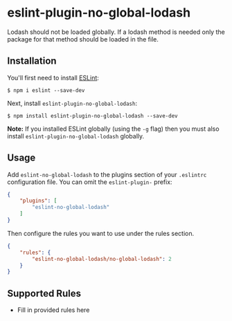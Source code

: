 # eslint-plugin-no-global-lodash

Lodash should not be loaded globally. If a lodash method is needed only the package for that method should be loaded in the file.

## Installation

You'll first need to install [ESLint](http://eslint.org):

```
$ npm i eslint --save-dev
```

Next, install `eslint-plugin-no-global-lodash`:

```
$ npm install eslint-plugin-no-global-lodash --save-dev
```

**Note:** If you installed ESLint globally (using the `-g` flag) then you must also install `eslint-plugin-no-global-lodash` globally.

## Usage

Add `eslint-no-global-lodash` to the plugins section of your `.eslintrc` configuration file. You can omit the `eslint-plugin-` prefix:

```json
{
    "plugins": [
        "eslint-no-global-lodash"
    ]
}
```


Then configure the rules you want to use under the rules section.

```json
{
    "rules": {
        "eslint-no-global-lodash/no-global-lodash": 2
    }
}
```

## Supported Rules

* Fill in provided rules here





